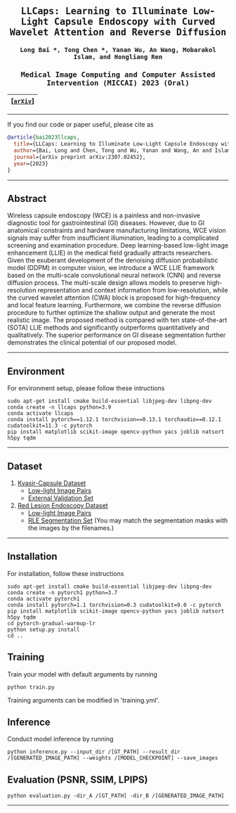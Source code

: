 

<div align="center">

<samp>

<h2> LLCaps: Learning to Illuminate Low-Light Capsule Endoscopy with Curved Wavelet Attention and Reverse Diffusion </h1>

<h4> Long Bai *, Tong Chen *, Yanan Wu, An Wang, Mobarakol Islam, and Hongliang Ren </h3>

<h3> Medical Image Computing and Computer Assisted Intervention (MICCAI) 2023 (Oral) </h2>

</samp>   

| **[[```arXiv```](<https://arxiv.org/abs/2307.02452>)]** |
|:-------------------:|

---

</div>     

If you find our code or paper useful, please cite as

```bibtex
@article{bai2023llcaps,
  title={LLCaps: Learning to Illuminate Low-Light Capsule Endoscopy with Curved Wavelet Attention and Reverse Diffusion},
  author={Bai, Long and Chen, Tong and Wu, Yanan and Wang, An and Islam, Mobarakol and Ren, Hongliang},
  journal={arXiv preprint arXiv:2307.02452},
  year={2023}
}
```
---
## Abstract

Wireless capsule endoscopy (WCE) is a painless and non-invasive diagnostic tool for gastrointestinal (GI) diseases. However, due to GI anatomical constraints and hardware manufacturing limitations, WCE vision signals may suffer from insufficient illumination, leading to a complicated screening and examination procedure. Deep learning-based low-light image enhancement (LLIE) in the medical field gradually attracts researchers. Given the exuberant development of the denoising diffusion probabilistic model (DDPM) in computer vision, we introduce a WCE LLIE framework based on the multi-scale convolutional neural network (CNN) and reverse diffusion process. The multi-scale design allows models to preserve high-resolution representation and context information from low-resolution, while the curved wavelet attention (CWA) block is proposed for high-frequency and local feature learning. Furthermore, we combine the reverse diffusion procedure to further optimize the shallow output and generate the most realistic image. The proposed method is compared with ten state-of-the-art (SOTA) LLIE methods and significantly outperforms quantitatively and qualitatively. The superior performance on GI disease segmentation further demonstrates the clinical potential of our proposed model.


---
## Environment

For environment setup, please follow these intructions
```
sudo apt-get install cmake build-essential libjpeg-dev libpng-dev
conda create -n llcaps python=3.9
conda activate llcaps
conda install pytorch==1.12.1 torchvision==0.13.1 torchaudio==0.12.1 cudatoolkit=11.3 -c pytorch
pip install matplotlib scikit-image opencv-python yacs joblib natsort h5py tqdm
```

---
## Dataset
1. [Kvasir-Capsule Dataset](https://osf.io/dv2ag/)
    - [Low-light Image Pairs](https://mycuhk-my.sharepoint.com/:u:/g/personal/1155161502_link_cuhk_edu_hk/EYtX3vMBWE1KizB1scvGOkgBzG4JW5SjTMAnJuxZTUAwdg?e=gbdyuR)
    - [External Validation Set](https://mycuhk-my.sharepoint.com/:u:/g/personal/1155161502_link_cuhk_edu_hk/EcmsZ2NJKSNDk-jKmpSfp1sB_2h1v-2ZlI9Bfu8v4Y4hIA?e=pyNFHS)
2. [Red Lesion Endoscopy Dataset](https://rdm.inesctec.pt/dataset/nis-2018-003)
    - [Low-light Image Pairs](https://mycuhk-my.sharepoint.com/:u:/g/personal/1155161502_link_cuhk_edu_hk/EZ_Dz7G4J4hBpDKn3YPng6cByGmdGt1z2Qd51fZsmv6DoA?e=veMC5d)
    - [RLE Segmentation Set](https://mycuhk-my.sharepoint.com/:u:/g/personal/1155161502_link_cuhk_edu_hk/EeAhx_FEHLJMv1zXNb8oS_YBbN-Une6U7g2v2KOx2BYPcA?e=ENUuTk) (You may match the segmentation masks with the images by the filenames.)
---


## Installation
For installation, follow these instructions
```
sudo apt-get install cmake build-essential libjpeg-dev libpng-dev
conda create -n pytorch1 python=3.7
conda activate pytorch1
conda install pytorch=1.1 torchvision=0.3 cudatoolkit=9.0 -c pytorch
pip install matplotlib scikit-image opencv-python yacs joblib natsort h5py tqdm
cd pytorch-gradual-warmup-lr
python setup.py install
cd ..
```


## Training

Train your model with default arguments by running

```
python train.py
```
Training arguments can be modified in 'training.yml'.

## Inference
Conduct model inference by running

```
python inference.py --input_dir /[GT_PATH] --result_dir /[GENERATED_IMAGE_PATH] --weights /[MODEL_CHECKPOINT] --save_images
```

## Evaluation (PSNR, SSIM, LPIPS)

```
python evaluation.py -dir_A /[GT_PATH] -dir_B /[GENERATED_IMAGE_PATH] 
```

---
